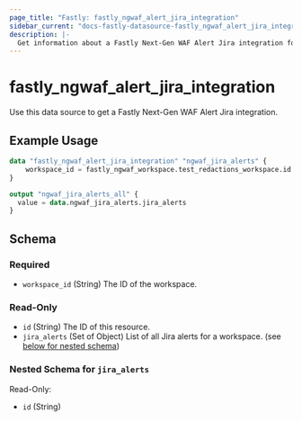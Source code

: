 ```yaml
---
page_title: "Fastly: fastly_ngwaf_alert_jira_integration"
sidebar_current: "docs-fastly-datasource-fastly_ngwaf_alert_jira_integration"
description: |-
  Get information about a Fastly Next-Gen WAF Alert Jira integration for a workspace.
---
```


# fastly_ngwaf_alert_jira_integration

Use this data source to get a Fastly Next-Gen WAF Alert Jira integration.

## Example Usage

```terraform
data "fastly_ngwaf_alert_jira_integration" "ngwaf_jira_alerts" {
    workspace_id = fastly_ngwaf_workspace.test_redactions_workspace.id
}

output "ngwaf_jira_alerts_all" {
  value = data.ngwaf_jira_alerts.jira_alerts
}
```


<!-- schema generated by tfplugindocs -->
## Schema

### Required

- `workspace_id` (String) The ID of the workspace.

### Read-Only

- `id` (String) The ID of this resource.
- `jira_alerts` (Set of Object) List of all Jira alerts for a workspace. (see [below for nested schema](#nestedatt--jira_alerts))

<a id="nestedatt--jira_alerts"></a>
### Nested Schema for `jira_alerts`

Read-Only:

- `id` (String)
